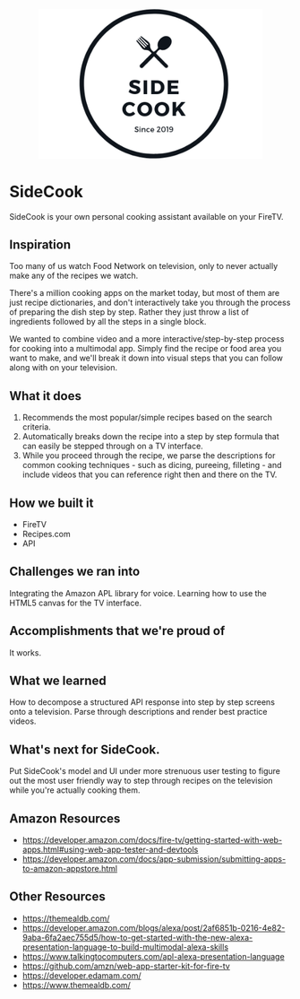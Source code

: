 <p align="center">
  <img src="img/side_cook_3_2.png" alt="SideCook" width="400">
</p>

# SideCook

SideCook is your own personal cooking assistant available on your FireTV.

## Inspiration

Too many of us watch Food Network on television, only to never actually make any of the recipes we watch.

There's a million cooking apps on the market today, but most of them are just recipe dictionaries, and don't interactively take you through the process of preparing the dish step by step. Rather they just throw a list of ingredients followed by all the steps in a single block.

We wanted to combine video and a more interactive/step-by-step process for cooking into a multimodal app. Simply find the recipe or food area you want to make, and we'll break it down into visual steps that you can follow along with on your television.

## What it does

1. Recommends the most popular/simple recipes based on the search criteria.
2. Automatically breaks down the recipe into a step by step formula that can easily be stepped through on a TV interface.
3. While you proceed through the recipe, we parse the descriptions for common cooking techniques - such as dicing, pureeing, filleting - and include videos that you can reference right then and there on the TV.

## How we built it

* FireTV
* Recipes.com 
* API

## Challenges we ran into

Integrating the Amazon APL library for voice. Learning how to use the HTML5 canvas for the TV interface.

## Accomplishments that we're proud of
It works.

## What we learned

How to decompose a structured API response into step by step screens onto a television. Parse through descriptions and render best practice videos.

## What's next for SideCook.

Put SideCook's model and UI under more strenuous user testing to figure out the most user friendly way to step through recipes on the television while you're actually cooking them.

## Amazon Resources
* https://developer.amazon.com/docs/fire-tv/getting-started-with-web-apps.html#using-web-app-tester-and-devtools 
* https://developer.amazon.com/docs/app-submission/submitting-apps-to-amazon-appstore.html

## Other Resources
* https://themealdb.com/
* https://developer.amazon.com/blogs/alexa/post/2af6851b-0216-4e82-9aba-6fa2aec755d5/how-to-get-started-with-the-new-alexa-presentation-language-to-build-multimodal-alexa-skills
* https://www.talkingtocomputers.com/apl-alexa-presentation-language
* https://github.com/amzn/web-app-starter-kit-for-fire-tv
* https://developer.edamam.com/
* https://www.themealdb.com/
